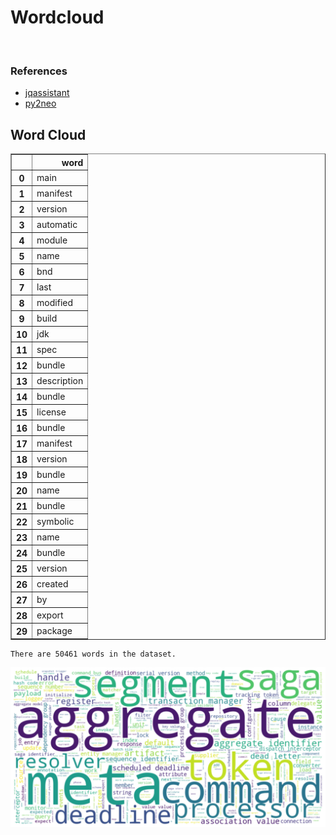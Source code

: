 # Wordcloud
<br>  

### References
- [jqassistant](https://jqassistant.org)
- [py2neo](https://py2neo.org/2021.1/)





## Word Cloud




<div>
<table border="1" class="dataframe">
  <thead>
    <tr style="text-align: right;">
      <th></th>
      <th>word</th>
    </tr>
  </thead>
  <tbody>
    <tr>
      <th>0</th>
      <td>main</td>
    </tr>
    <tr>
      <th>1</th>
      <td>manifest</td>
    </tr>
    <tr>
      <th>2</th>
      <td>version</td>
    </tr>
    <tr>
      <th>3</th>
      <td>automatic</td>
    </tr>
    <tr>
      <th>4</th>
      <td>module</td>
    </tr>
    <tr>
      <th>5</th>
      <td>name</td>
    </tr>
    <tr>
      <th>6</th>
      <td>bnd</td>
    </tr>
    <tr>
      <th>7</th>
      <td>last</td>
    </tr>
    <tr>
      <th>8</th>
      <td>modified</td>
    </tr>
    <tr>
      <th>9</th>
      <td>build</td>
    </tr>
    <tr>
      <th>10</th>
      <td>jdk</td>
    </tr>
    <tr>
      <th>11</th>
      <td>spec</td>
    </tr>
    <tr>
      <th>12</th>
      <td>bundle</td>
    </tr>
    <tr>
      <th>13</th>
      <td>description</td>
    </tr>
    <tr>
      <th>14</th>
      <td>bundle</td>
    </tr>
    <tr>
      <th>15</th>
      <td>license</td>
    </tr>
    <tr>
      <th>16</th>
      <td>bundle</td>
    </tr>
    <tr>
      <th>17</th>
      <td>manifest</td>
    </tr>
    <tr>
      <th>18</th>
      <td>version</td>
    </tr>
    <tr>
      <th>19</th>
      <td>bundle</td>
    </tr>
    <tr>
      <th>20</th>
      <td>name</td>
    </tr>
    <tr>
      <th>21</th>
      <td>bundle</td>
    </tr>
    <tr>
      <th>22</th>
      <td>symbolic</td>
    </tr>
    <tr>
      <th>23</th>
      <td>name</td>
    </tr>
    <tr>
      <th>24</th>
      <td>bundle</td>
    </tr>
    <tr>
      <th>25</th>
      <td>version</td>
    </tr>
    <tr>
      <th>26</th>
      <td>created</td>
    </tr>
    <tr>
      <th>27</th>
      <td>by</td>
    </tr>
    <tr>
      <th>28</th>
      <td>export</td>
    </tr>
    <tr>
      <th>29</th>
      <td>package</td>
    </tr>
  </tbody>
</table>
</div>



    There are 50461 words in the dataset.



    
![png](Wordcloud_files/Wordcloud_10_1.png)
    

